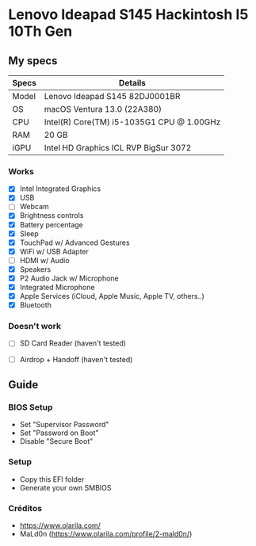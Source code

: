 # Lenovo Ideapad S145 Hackintosh I5 10Th Gen


## My specs

| Specs | Details |
|------------|-------------------------------|
| Model | Lenovo Ideapad S145 82DJ0001BR |
| OS | macOS Ventura 13.0 (22A380) |
| CPU | Intel(R) Core(TM) i5-1035G1 CPU @ 1.00GHz |
| RAM | 20 GB |
| iGPU | Intel HD Graphics ICL RVP BigSur 3072 |

### Works

- [x] Intel Integrated Graphics
- [x] USB
- [ ] Webcam
- [x] Brightness controls
- [x] Battery percentage
- [x] Sleep
- [x] TouchPad w/ Advanced Gestures
- [x] WiFi w/ USB Adapter
- [ ] HDMI w/ Audio
- [x] Speakers
- [x] P2 Audio Jack w/ Microphone
- [x] Integrated Microphone
- [x] Apple Services (iCloud, Apple Music, Apple TV, others..)
- [x] Bluetooth

### Doesn't work

- [ ] SD Card Reader (haven't tested)
- [ ] Airdrop + Handoff (haven't tested)


## Guide

### BIOS Setup

- Set "Supervisor Password"
- Set "Password on Boot"
- Disable "Secure Boot"

### Setup

- Copy this EFI folder
- Generate your own SMBIOS

### Créditos

- https://www.olarila.com/
- MaLd0n (https://www.olarila.com/profile/2-mald0n/)

